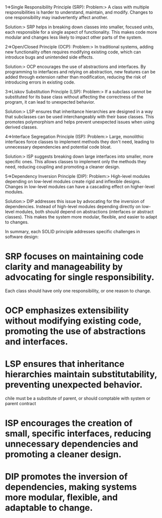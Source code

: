 1=>Single Responsibility Principle (SRP):
Problem:> A class with multiple responsibilities is harder to understand, maintain, and modify.
Changes to one responsibility may inadvertently affect another.

Solution:> SRP helps in breaking down classes into smaller, focused units,
each responsible for a single aspect of functionality. This makes code more
modular and changes less likely to impact other parts of the system.

2=>Open/Closed Principle (OCP):
Problem:> In traditional systems, adding new functionality often requires modifying existing code,
which can introduce bugs and unintended side effects.

Solution:> OCP encourages the use of abstractions and interfaces. By programming to interfaces
and relying on abstraction, new features can be added through extension rather than modification,
reducing the risk of introducing errors in existing code.

3=>Liskov Substitution Principle (LSP):
Problem:> If a subclass cannot be substituted for its base class without affecting the correctness
of the program, it can lead to unexpected behavior.

Solution:> LSP ensures that inheritance hierarchies are designed in a way that subclasses can be
used interchangeably with their base classes. This promotes polymorphism and helps prevent
unexpected
issues when using derived classes.

4=>Interface Segregation Principle (ISP):
Problem:> Large, monolithic interfaces force classes to implement methods they don't need, leading
to unnecessary dependencies and potential code bloat.

Solution:> ISP suggests breaking down large interfaces into smaller, more specific ones. This
allows classes to implement only the methods they need, reducing coupling and promoting a cleaner
design.

5=>Dependency Inversion Principle (DIP):
Problem:> High-level modules depending on low-level modules create rigid and inflexible designs.
Changes in low-level modules can have a cascading effect on higher-level modules.

Solution:> DIP addresses this issue by advocating for the inversion of dependencies.
Instead of high-level modules depending directly on low-level modules, both should depend on
abstractions (interfaces or abstract classes). This makes the system more modular, flexible,
and easier to adapt to changes.

In summary, each SOLID principle addresses specific challenges in software design:

# SRP focuses on maintaining code clarity and manageability by advocating for single responsibility.
Each class should have only one responsibility, or one reason to change.

# OCP emphasizes extensibility without modifying existing code, promoting the use of abstractions and interfaces.

# LSP ensures that inheritance hierarchies maintain substitutability, preventing unexpected behavior.
chile must be a substitute of parent, or should comptable with system or parent contract

# ISP encourages the creation of small, specific interfaces, reducing unnecessary dependencies and promoting a cleaner design.

# DIP promotes the inversion of dependencies, making systems more modular, flexible, and adaptable to change.

